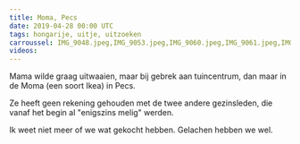 ```yaml
---
title: Moma, Pecs
date: 2019-04-28 00:00 UTC
tags: hongarije, uitje, uitzoeken
carroussel: IMG_9048.jpeg,IMG_9053.jpeg,IMG_9060.jpeg,IMG_9061.jpeg,IMG_9064.jpeg,IMG_9065.jpeg,IMG_9066.jpeg,IMG_9067.jpeg
videos:
---
```

Mama wilde graag uitwaaien, maar bij gebrek aan tuincentrum, dan maar in de Moma (een soort Ikea) in Pecs. 

Ze heeft geen rekening gehouden met de twee andere gezinsleden, die vanaf het begin al "enigszins melig" werden.

Ik weet niet meer of we wat gekocht hebben. Gelachen hebben we wel.




